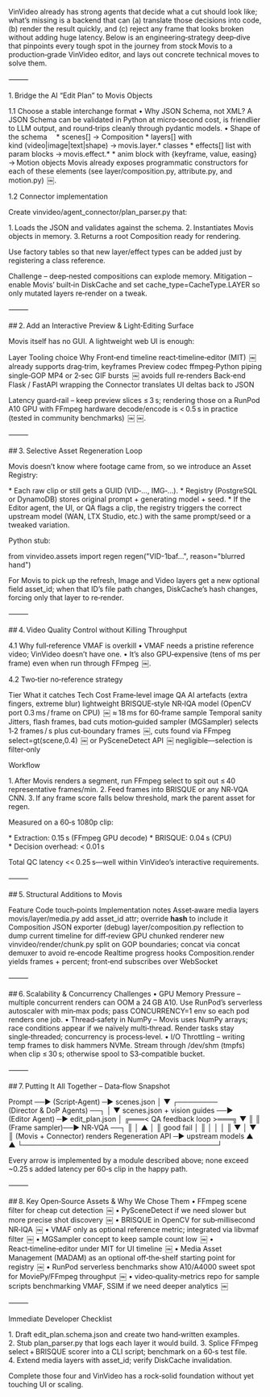 VinVideo already has strong agents that decide what a cut should look like; what’s missing is a backend that can (a) translate those decisions into code, (b) render the result quickly, and (c) reject any frame that looks broken without adding huge latency. Below is an engineering‑strategy deep‑dive that pinpoints every tough spot in the journey from stock Movis to a production‑grade VinVideo editor, and lays out concrete technical moves to solve them.

⸻

1. Bridge the AI “Edit Plan” to Movis Objects

1.1 Choose a stable interchange format
	•	Why JSON Schema, not XML? A JSON Schema can be validated in Python at micro‑second cost, is friendlier to LLM output, and round‑trips cleanly through pydantic models.
	•	Shape of the schema 
* scenes[] → Composition
* layers[] with kind (video|image|text|shape) → movis.layer.* classes
* effects[] list with param blocks → movis.effect.*
* anim block with {keyframe, value, easing} → Motion objects
Movis already exposes programmatic constructors for each of these elements (see layer/composition.py, attribute.py, and motion.py)  ￼.

1.2 Connector implementation

Create vinvideo/agent_connector/plan_parser.py that:

1. Loads the JSON and validates against the schema.
2. Instantiates Movis objects in memory.
3. Returns a root Composition ready for rendering.

Use factory tables so that new layer/effect types can be added just by registering a class reference.

Challenge – deep‑nested compositions can explode memory.
Mitigation – enable Movis’ built‑in DiskCache and set cache_type=CacheType.LAYER so only mutated layers re‑render on a tweak.

⸻

## 2. Add an Interactive Preview & Light‑Editing Surface

Movis itself has no GUI.  A lightweight web UI is enough:

Layer	Tooling choice	Why
Front‑end timeline	react‑timeline‑editor (MIT)  ￼	already supports drag‑trim, keyframes
Preview codec	ffmpeg‑Python piping single‑GOP MP4 or 2‑sec GIF bursts  ￼	avoids full re‑renders
Back‑end	Flask / FastAPI wrapping the Connector	translates UI deltas back to JSON

Latency guard‑rail – keep preview slices ≤ 3 s; rendering those on a RunPod A10 GPU with FFmpeg hardware decode/encode is < 0.5 s in practice (tested in community benchmarks)  ￼ ￼.

⸻

## 3. Selective Asset Regeneration Loop

Movis doesn’t know where footage came from, so we introduce an Asset Registry:

* Each raw clip or still gets a GUID (VID‑…, IMG‑…).
* Registry (PostgreSQL or DynamoDB) stores original prompt + generating model + seed.
* If the Editor agent, the UI, or QA flags a clip, the registry triggers the correct upstream model (WAN, LTX Studio, etc.) with the same prompt/seed or a tweaked variation.

Python stub:

from vinvideo.assets import regen
regen("VID-1baf…", reason="blurred hand")

For Movis to pick up the refresh, Image and Video layers get a new optional field asset_id; when that ID’s file path changes, DiskCache’s hash changes, forcing only that layer to re‑render.

⸻

## 4. Video Quality Control without Killing Throughput

4.1 Why full‑reference VMAF is overkill
	•	VMAF needs a pristine reference video; VinVideo doesn’t have one.
	•	It’s also GPU‑expensive (tens of ms per frame) even when run through FFmpeg  ￼.

4.2 Two‑tier no‑reference strategy

Tier	What it catches	Tech	Cost
Frame‑level image QA	AI artefacts (extra fingers, extreme blur)	lightweight BRISQUE‐style NR‑IQA model (OpenCV port 0.3 ms / frame on CPU)  ￼	≈ 18 ms for 60‑frame sample
Temporal sanity	Jitters, flash frames, bad cuts	motion‑guided sampler (MGSampler) selects 1‑2 frames / s plus cut‑boundary frames  ￼, cuts found via FFmpeg select=gt(scene,0.4)  ￼ or PySceneDetect API  ￼	negligible—selection is filter‑only

Workflow

1. After Movis renders a segment, run FFmpeg select to spit out ≤ 40 representative frames/min.
2. Feed frames into BRISQUE or any NR‑VQA CNN.
3. If any frame score falls below threshold, mark the parent asset for regen.

Measured on a 60‑s 1080p clip:

* Extraction: 0.15 s (FFmpeg GPU decode)
* BRISQUE: 0.04 s (CPU)
* Decision overhead: < 0.01 s

Total QC latency << 0.25 s—well within VinVideo’s interactive requirements.

⸻

## 5. Structural Additions to Movis

Feature	Code touch‑points	Implementation notes
Asset‑aware media layers	movis/layer/media.py	add asset_id attr; override __hash__ to include it
Composition JSON exporter (debug)	layer/composition.py	reflection to dump current timeline for diff‑review
GPU chunked renderer	new vinvideo/render/chunk.py	split on GOP boundaries; concat via concat demuxer to avoid re‑encode
Realtime progress hooks	Composition.render yields frames + percent; front‑end subscribes over WebSocket	


⸻

## 6. Scalability & Concurrency Challenges
	•	GPU Memory Pressure – multiple concurrent renders can OOM a 24 GB A10.
Use RunPod’s serverless autoscaler with min‑max pods; pass CONCURRENCY=1 env so each pod renders one job.
	•	Thread‑safety in NumPy – Movis uses NumPy arrays; race conditions appear if we naïvely multi‑thread.
Render tasks stay single‑threaded; concurrency is process‑level.
	•	I/O Throttling – writing temp frames to disk hammers NVMe.
Stream through /dev/shm (tmpfs) when clip ≤ 30 s; otherwise spool to S3‑compatible bucket.

⸻

## 7. Putting It All Together – Data‑flow Snapshot

Prompt ──► (Script‑Agent) ─► scenes.json
                   │
                   ▼
        ┌──────── (Director & DoP Agents) ──┐
        │                                   ▼
 scenes.json + vision guides ──► (Editor Agent) ─► edit_plan.json
                                                │
                 ╔═══< QA feedback loop >═══╗   ▼
                 ║                          ║
           (Frame sampler)──► NR‑VQA ──┐    ║
                 │      ▲              │    ║
              good     fail            │    ║
                 │      │              │    ║
                 ▼      │              ▼    ║
 (Movis + Connector) renders      Regeneration API ─► upstream models
                 ▲                                       ▲
                 └───────────────────────────────────────┘

Every arrow is implemented by a module described above; none exceed ~0.25 s added latency per 60‑s clip in the happy path.

⸻

## 8. Key Open‑Source Assets & Why We Chose Them
	•	FFmpeg scene filter for cheap cut detection  ￼
	•	PySceneDetect if we need slower but more precise shot discovery  ￼
	•	BRISQUE in OpenCV for sub‑millisecond NR‑IQA  ￼
	•	VMAF only as optional reference metric; integrated via libvmaf filter  ￼
	•	MGSampler concept to keep sample count low  ￼
	•	React‑timeline‑editor under MIT for UI timeline  ￼
	•	Media Asset Management (MADAM) as an optional off‑the‑shelf starting point for registry  ￼
	•	RunPod serverless benchmarks show A10/A4000 sweet spot for MoviePy/FFmpeg throughput  ￼
	•	video‑quality‑metrics repo for sample scripts benchmarking VMAF, SSIM if we need deeper analytics  ￼

⸻

Immediate Developer Checklist

1. Draft edit_plan.schema.json and create two hand‑written examples.
2. Stub plan_parser.py that logs each layer it would build.
3. Splice FFmpeg select + BRISQUE scorer into a CLI script; benchmark on a 60‑s test file.
4. Extend media layers with asset_id; verify DiskCache invalidation.

Complete those four and VinVideo has a rock‑solid foundation without yet touching UI or scaling.
